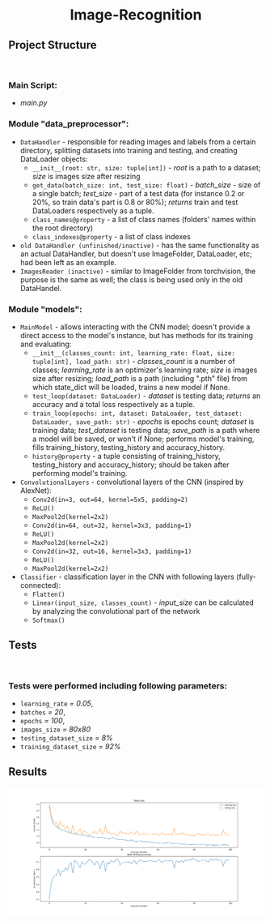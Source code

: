 # <center>Image-Recognition</center>


## Project Structure
<br />

### Main Script:
- *main.py*

### Module "data_preprocessor":
- `DataHandler` - responsible for reading images and labels from a certain directory, splitting datasets into training and testing, and creating DataLoader objects:
    - `__init__(root: str, size: tuple[int])` - *root* is a path to a dataset; *size* is images size after resizing
    - `get_data(batch_size: int, test_size: float)` - *batch_size* - size of a single batch; *test_size* - part of a test data (for instance 0.2 or 20%, so train data's part is 0.8 or 80%); *returns* train and test DataLoaders respectively as a tuple.
    - `class_names@property` - a list of class names (folders' names within the root directory)
    - `class_indexes@property` - a list of class indexes
- `old DataHandler (unfinished/inactive)` - has the same functionality as an actual DataHandler, but doesn't use ImageFolder, DataLoader, etc; had been left as an example.
- `ImagesReader (inactive)` - similar to ImageFolder from torchvision, the purpose is the same as well; the class is being used only in the old DataHandel.

### Module "models":
- `MainModel` - allows interacting with the CNN model; doesn't provide a direct access to the model's instance, but has methods for its training and evaluating:
    - `__init__(classes_count: int, learning_rate: float, size: tuple[int], load_path: str)` - *classes_count* is a number of classes; *learning_rate* is an optimizer's learning rate; *size* is images size after resizing; *load_path* is a path (including ".pth" file) from which state_dict will be loaded, trains a new model if None.
    - `test_loop(dataset: DataLoader)` - *dataset* is testing data; *returns* an accuracy and a total loss respectively as a tuple.
    - `train_loop(epochs: int, dataset: DataLoader, test_dataset: DataLoader, save_path: str)` - *epochs* is epochs count; *dataset* is training data; *test_dataset* is testing data; *save_path* is a path where a model will be saved, or won't if None; performs model's training, fills training_history, testing_history and accuracy_history.
    - `history@property` - a tuple consisting of training_history, testing_history and accuracy_history; should be taken after performing model's training.
- `ConvolutionalLayers` - convolutional layers of the CNN (inspired by AlexNet):
    - `Conv2d(in=3, out=64, kernel=5x5, padding=2)`
    - `ReLU()`
    - `MaxPool2d(kernel=2x2)`
    - `Conv2d(in=64, out=32, kernel=3x3, padding=1)`
    - `ReLU()`
    - `MaxPool2d(kernel=2x2)`
    - `Conv2d(in=32, out=16, kernel=3x3, padding=1)`
    - `ReLU()`
    - `MaxPool2d(kernel=2x2)`
- `Classifier` - classification layer in the CNN with following layers (fully-connected):
    - `Flatten()`
    - `Linear(input_size, classes_count)` - *input_size* can be calculated by analyzing the convolutional part of the network
    - `Softmax()`


## Tests
<br />

### Tests were performed including following parameters:
- `learning_rate` *= 0.05*,
- `batches` *= 20*,
- `epochs` *= 100*,
- `images_size` *= 80x80*
- `testing_dataset_size` *= 8%*
- `training_dataset_size` *= 92%*

## Results
<img src="./report/cnn_2.png" width='1300px'/>
